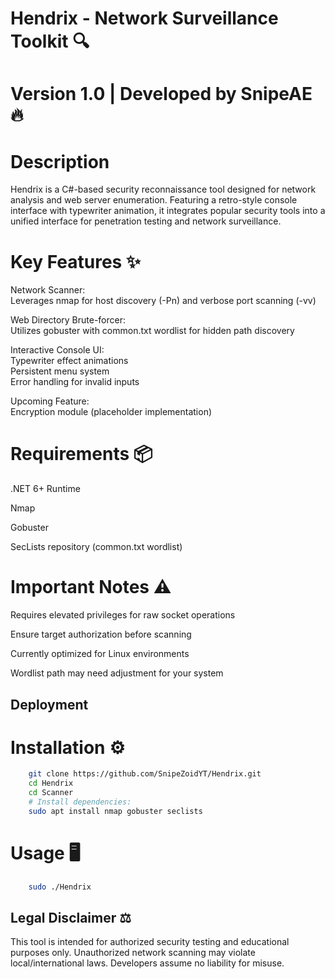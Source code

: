 
# Hendrix - Network Surveillance Toolkit 🔍


# Version 1.0 | Developed by SnipeAE 🔥

# Description

Hendrix is a C#-based security reconnaissance tool designed for network analysis and web server enumeration. Featuring a retro-style console interface with typewriter animation, it integrates popular security tools into a unified interface for penetration testing and network surveillance.

# Key Features ✨

Network Scanner:  
Leverages nmap for host discovery (-Pn) and verbose port scanning (-vv)

Web Directory Brute-forcer:  
Utilizes gobuster with common.txt wordlist for hidden path discovery

Interactive Console UI:  
Typewriter effect animations  
Persistent menu system  
Error handling for invalid inputs

Upcoming Feature:  
Encryption module (placeholder implementation)

# Requirements 📦
.NET 6+ Runtime

Nmap

Gobuster

SecLists repository (common.txt wordlist)

# Important Notes ⚠️

Requires elevated privileges for raw socket operations

Ensure target authorization before scanning

Currently optimized for Linux environments

Wordlist path may need adjustment for your system
## Deployment

# Installation ⚙️
```bash
    git clone https://github.com/SnipeZoidYT/Hendrix.git
    cd Hendrix
    cd Scanner
    # Install dependencies:
    sudo apt install nmap gobuster seclists
```
# Usage 🖥️
```bash
    sudo ./Hendrix
```

## Legal Disclaimer ⚖️

This tool is intended for authorized security testing and educational purposes only. Unauthorized network scanning may violate local/international laws. Developers assume no liability for misuse.

